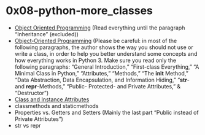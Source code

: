 # 0x08-python-more_classes


- [Object Oriented Programming](https://python.swaroopch.com/oop.html) (Read everything until the paragraph “Inheritance” (excluded))
- [Object-Oriented Programming](https://python-course.eu/oop/object-oriented-programming.php) (Please be careful: in most of the following paragraphs, the author shows the way you should not use or write a class, in order to help you better understand some concepts and how everything works in Python 3. Make sure you read only the following paragraphs: “General Introduction,” “First-class Everything,” “A Minimal Class in Python,” “Attributes,” “Methods,” “The __init__ Method,” “Data Abstraction, Data Encapsulation, and Information Hiding,” “__str__- and __repr__-Methods,” “Public- Protected- and Private Attributes,” & “Destructor”)
- [Class and Instance Attributes](https://python-course.eu/oop/class-instance-attributes.php)
- classmethods and staticmethods
- Properties vs. Getters and Setters (Mainly the last part “Public instead of Private Attributes”)
- str vs repr
